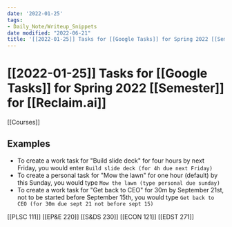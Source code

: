 ```yaml
---
date: '2022-01-25'
tags:
- Daily_Note/Writeup_Snippets
date modified: "2022-06-21"
title: '[[2022-01-25]] Tasks for [[Google Tasks]] for Spring 2022 [[Semester]] for [[Reclaim.ai]]'
---
```


# [[2022-01-25]] Tasks for [[Google Tasks]] for Spring 2022 [[Semester]] for [[Reclaim.ai]]
[[Courses]]

## Examples
- To create a work task for "Build slide deck" for four hours by next Friday, you would enter `Build slide deck (for 4h due next Friday)`
- To create a personal task for "Mow the lawn" for one hour (default) by this Sunday, you would type `Mow the lawn (type personal due sunday)`
- To create a work task for "Get back to CEO" for 30m by September 21st, not to be started before September 15th, you would type `Get back to CEO (for 30m due sept 21 not before sept 15)`

[[PLSC 111]]
[[EP&E 220]]
[[S&DS 230]]
[[ECON 121]]
[[EDST 271]]
